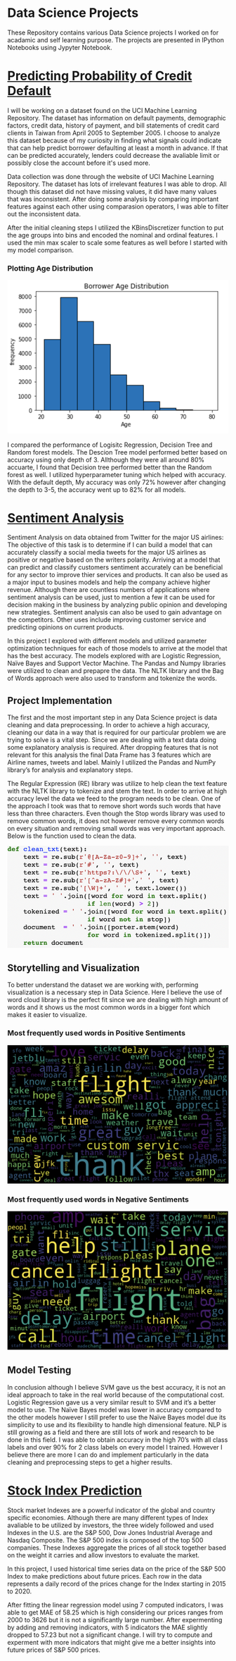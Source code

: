 # **Data Science Projects**

These Repository contains various Data Science projects I worked on for acadamic and self learning purpose. The projects are presented in IPython Notebooks using Jypyter Notebook.

# [Predicting Probability of Credit Default](https://github.com/joshweld/Data_Science_Projects/tree/master/credit_default)
I will be working on a dataset found on the UCI Machine Learning Repository. The dataset has information on default payments, demographic factors, credit data, history of payment, and bill statements of credit card clients in Taiwan from April 2005 to September 2005. I choose to analyze this dataset because of my curiosity in finding what signals could indicate that can help predict borrower defaulting at least a month in advance. If that can be predicted accurately, lenders could decrease the avaliable limit or possibly close the account before it's used more.

Data collection was done through the website of UCI Machine Learning Repository. The dataset has lots of irrelevant features I was able to drop. All though this dataset did not have missing values, it did have many values that was inconsistent. After doing some analysis by comparing important features against each other using comparasion operators, I was able to filter out the inconsistent data. 

After the initial cleaning steps I utilized the KBinsDiscretizer function to put the age groups into bins and encoded the nominal and ordinal features. I used the min max scaler to scale some features as well before I started with my model comparison. 

### Plotting Age Distribution 
![](/images/age_dist.png)

I compared the performance of Logisitc Regression, Decision Tree and Random forest models. The Descion Tree model performed better based on accuracy using only depth of 3. Allthough they were all around 80% accuarte, I found that Decision tree performed better than the Random forest as well. I utilized hyperparameter tuning which helped with accuracy. With the default depth, My accuracy was only 72% however after changing the depth to 3-5, the accuracy went up to 82% for all models. 
	
# [Sentiment Analysis](https://github.com/joshweld/Data_Science_Projects/tree/master/sentiment%20analysis%20for%20US%20airlines)
Sentiment Analysis on data obtained from Twitter for the major US airlines: The objective of this task is to determine if I can build a model that can accurately classify a social media tweets for the major US airlines as positive or negative based on the writers polarity. Arriving at a model that can predict and classify customers sentiment accurately can be beneficial for any sector to improve thier services and products. It can also be used as a major input to busines models and help the company achieve higher revenue. Although there are countless numbers of applications where sentiment analysis can be used, just to mention a few it can be used for decision making in the business by analyzing public opinion and developing new strategies. Sentiment analysis can also be used to gain advantage on the competitors. Other uses include improving customer service and predicting opinions on current products.

In this project I explored with different models and utilized parameter optimization techniques for each of those models to arrive at the model that has the best accuracy. The models explored with are Logistic Regression, Naïve Bayes and Support Vector Machine. The Pandas and Numpy libraries were utilized to clean and prepapre the data. The NLTK library and the Bag of Words approach were also used to transform and tokenize the words. 

## Project Implementation

The first and the most important step in any Data Science project is data cleaning and data preprocessing. In order to achieve a high accuracy, cleaning our data in a way that is required for our particular problem we are trying to solve is a vital step. Since we are dealing with a text data doing some explanatory analysis is required. After dropping features that is not relevant for this analysis the final Data Frame has 3 features which are Airline names, tweets and label. Mainly I utilized the Pandas and NumPy library’s for analysis and explanatory steps.

The Regular Expression (RE) library was utilize to help clean the text feature with the NLTK library to tokenize and stem the text. In order to arrive at high accuracy level the data we feed to the program needs to be clean. One of the approach I took was that to remove short words such words that have less than three characters. Even though the Stop words library was used to remove common words, it does not however remove every common words on every situation and removing small words was very important approach. Below is the function used to clean the data.

![](/images/clean_func.png)

## Storytelling and Visualization

To better understand the dataset we are working with, performing visualization is a necessary step in Data Science. Here I believe the use of word cloud library is the perfect fit since we are dealing with high amount of words and it shows us the most common words in a bigger font which makes it easier to visualize.

### Most frequently used words in Positive Sentiments
![](/images/Positive_wordcloud.png)

### Most frequently used words in Negative Sentiments
![](/images/negative_wordcloud.png)

## Model Testing

In conclusion although I believe SVM gave us the best accuracy, it is not an ideal approach to take in the real world because of the computational cost. Logistic Regression gave us a very similar result to SVM and it’s a better model to use. The Naïve Bayes model was lower in accuracy compared to the other models however I still prefer to use the Naïve Bayes model due its simplicity to use and its flexibility to handle high dimensional feature. NLP is still growing as a field and there are still lots of work and research to be done in this field. I was able to obtain accuracy in the high 70’s with all class labels and over 90% for 2 class labels on every model I trained. However I believe there are more I can do and implement particularly in the data cleaning and preprocessing steps to get a higher results.

# [Stock Index Prediction](https://github.com/joshweld/Data_Science_Projects/tree/master/Stock_index)

Stock market Indexes are a powerful indicator of the global and country specific economies. Although there are many different types of Index avaliable to be utilized by investors, the three widely followed and used Indexes in the U.S. are the S&P 500, Dow Jones Industrial Average and Nasdaq Composite. The S&P 500 index is composed of the top 500 companies. These Indexes aggregate the prices of all stock together based on the weight it carries and allow investors to evaluate the market. 

In this project, I used historical time series data on the price of the S&P 500 Index to make predictions about future prices. Each row in the data represents a daily record of the prices change for the Index starting in 2015 to 2020. 

After fitting the linear regression model using 7 computed indicators, I was able to get MAE of 58.25 which is high considering our prices ranges from 2000 to 3626 but it is not a significantly large number. After expermenting by adding and removing indicators, with 5 indicators the MAE slightly dropped to 57.23 but not a significant change. I will try to compute and experment with more indicators that might give me a better insights into future prices of S&P 500 prices. 
